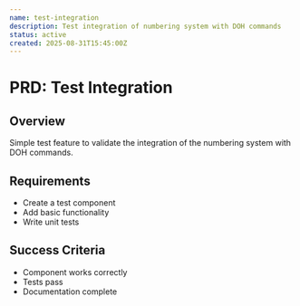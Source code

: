 ```yaml
---
name: test-integration
description: Test integration of numbering system with DOH commands
status: active
created: 2025-08-31T15:45:00Z
---
```


# PRD: Test Integration

## Overview
Simple test feature to validate the integration of the numbering system with DOH commands.

## Requirements
- Create a test component
- Add basic functionality
- Write unit tests

## Success Criteria
- Component works correctly
- Tests pass
- Documentation complete